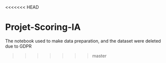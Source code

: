 <<<<<<< HEAD
# Projet-Scoring-IA

The notebook used to make data preparation, and the dataset were deleted due to GDPR
>>>>>>> master
